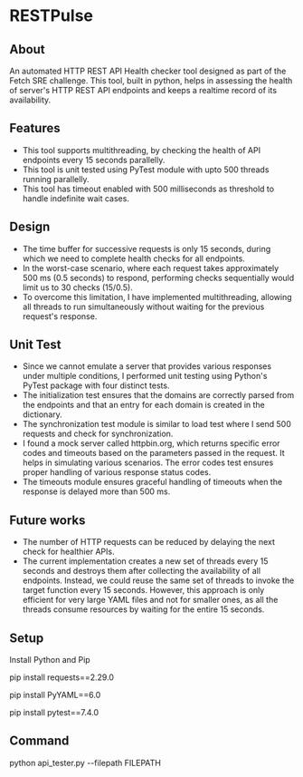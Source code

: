 # RESTPulse

## About
An automated HTTP REST API Health checker tool designed as part of the Fetch SRE challenge. This tool, built in python, helps in assessing the health of server's HTTP REST API endpoints and keeps a realtime record of its availability. 

## Features
- This tool supports multithreading, by checking the health of API endpoints every 15 seconds parallelly.
- This tool is unit tested using PyTest module with upto 500 threads running parallelly. 
- This tool has timeout enabled with 500 milliseconds as threshold to handle indefinite wait cases.

## Design
- The time buffer for successive requests is only 15 seconds, during which we need to complete health checks for all endpoints. 
- In the worst-case scenario, where each request takes approximately 500 ms (0.5 seconds) to respond, performing checks sequentially would limit us to 30 checks (15/0.5).
- To overcome this limitation, I have implemented multithreading, allowing all threads to run simultaneously without waiting for the previous request's response.

## Unit Test
- Since we cannot emulate a server that provides various responses under multiple conditions, I performed unit testing using Python's PyTest package with four distinct tests.  
- The initialization test ensures that the domains are correctly parsed from the endpoints and that an entry for each domain is created in the dictionary.
- The synchronization test module is similar to load test where I send 500 requests and check for synchronization.
- I found a mock server called httpbin.org, which returns specific error codes and timeouts based on the parameters passed in the request. It helps in simulating various scenarios. The error codes test ensures proper handling of various response status codes.
- The timeouts module ensures graceful handling of timeouts when the response is delayed more than 500 ms.

## Future works
- The number of HTTP requests can be reduced by delaying the next check for healthier APIs.
- The current implementation creates a new set of threads every 15 seconds and destroys them after collecting the availability of all endpoints. Instead, we could reuse the same set of threads to invoke the target function every 15 seconds. However, this approach is only efficient for very large YAML files and not for smaller ones, as all the threads consume resources by waiting for the entire 15 seconds.

## Setup 
Install Python and Pip

pip install requests==2.29.0

pip install PyYAML==6.0

pip install pytest==7.4.0

## Command
python api_tester.py --filepath FILEPATH
